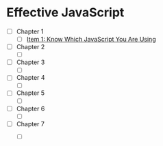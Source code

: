# Effective JavaScript
+ [ ] Chapter 1
    - [ ] [Item 1: Know Which JavaScript You Are Using](chapter-1/know-which-javascript-you-are-using.md) 
+ [ ] Chapter 2
    - [ ] []()    
+ [ ] Chapter 3
    - [ ] []()
+ [ ] Chapter 4
    - [ ] []()    
+ [ ] Chapter 5
    - [ ] []()
+ [ ] Chapter 6
    - [ ] []()    
+ [ ] Chapter 7
    - [ ] []()    
    
    
    
    
    
    
    
    
    
    
    